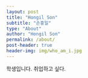 ```yaml
---
layout: post
title: "Hongil Son"
subtitle: "손홍일"
type: "About"
author: "Hongil Son"
permalink: /about/
post-header: true
header-img: img/who_am_i.jpg
---
```


학생입니다. 취업하고 싶다.

<!-- # Media
### Design Spectrum의 팟캐스트 Design Table

- Design Table Ep 19. `끊임없이 배우는 디자이너`
- 들을 수 있는 곳: [iTunes](http://itun.es/kr/i6TOib.c) / [팟빵](http://www.podbbang.com/ch/13590) / [Podty](https://www.podty.me/cast/174282)

<br />

### 디자인 매거진 CA 2015년 3월호

- [디자이너와 스타트업 종사자의 네트워킹 파티](http://cakorea.com/archives/2779)

<br />

### 월간 마이크로소프트웨어 2015년 2월호 표지 모델 및 기사

- [마소 VOL. 376-2015.02](https://www.imaso.co.kr/archives/458)
- [코딩하는 디자이너를 말하다](http://14.49.34.137/?p=3216)
- [이지혜 DXD세미나 운영진 “코딩은 또 하나의 즐거움”](http://14.49.34.137/?p=3207)

<br /> -->